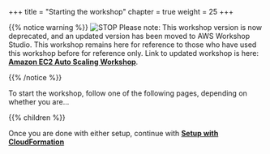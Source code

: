 +++
title = "Starting the workshop"
chapter = true
weight = 25
+++

{{% notice warning %}}
![STOP](../images/stop_small.png)
Please note: This workshop version is now deprecated, and an updated version has been moved to AWS Workshop Studio. This workshop remains here for reference to those who have used this workshop before for reference only. Link to updated workshop is here: **[Amazon EC2 Auto Scaling Workshop](https://catalog.us-east-1.prod.workshops.aws/workshops/0a0fe16c-8693-4d23-8679-4f1701dbd2b0/en-US)**.

{{% /notice %}}

To start the workshop, follow one of the following pages, depending on whether you are...

{{% children  %}}

Once you are done with either setup, continue with [**Setup with CloudFormation**](/ec2-auto-scaling-with-multiple-instance-types-and-purchase-options/launch_cloudformation.html)


